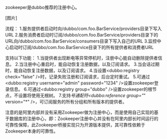 

zookeeper是dubbo推荐的注册中心。

[图片]

流程：
1.服务提供者启动时向/dubbo/com.foo.BarService/providers目录下写入URL
2.服务消费者启动时订阅/dubbo/com.foo.BarService/providers目录下的URL向/dubbo/com.foo.BarService/consumers目录下写入自己的URL
3.监控中心启动时订阅/dubbo/com.foo.BarService目录下的所有提供者和消费者URL

支持以下功能：
1.当提供者出现断电等异常停机时，注册中心能自动删除提供者信息。
2.当注册中心重启时，能自动恢复注册数据，以及订阅请求。
3.当会话过期时，能自动恢复注册数据，以及订阅请求。
4.当设置<dubbo:registry check="false" />时，记录失败注册和订阅请求，后台定时重试。
5.可通过<dubbo:registry username="admin" password="1234" />设置zookeeper登录信息。
6.可通过<dubbo:registry group="dubbo" />设置zookeeper的根节点，不设置将使用无根树。
7.支持*号通配符<dubbo:reference group="*" version="*" />，可订阅服务的所有分组和所有版本的提供者。


注意的是阿里内部并没有采用Zookeeper做为注册中心，而是使用自己实现的基于数据库的注册中心，即：Zookeeper注册中心并没有在阿里内部长时间运行的可靠性保障，此Zookeeper桥接实现只为开源版本提供，其可靠性依赖于Zookeeper本身的可靠性。
